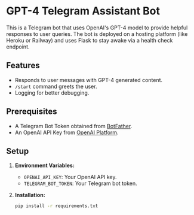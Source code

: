 # GPT-4 Telegram Assistant Bot

This is a Telegram bot that uses OpenAI's GPT-4 model to provide helpful responses to user queries. The bot is deployed on a hosting platform (like Heroku or Railway) and uses Flask to stay awake via a health check endpoint.

## Features

- Responds to user messages with GPT-4 generated content.
- `/start` command greets the user.
- Logging for better debugging.

## Prerequisites

- A Telegram Bot Token obtained from [BotFather](https://t.me/BotFather).
- An OpenAI API Key from [OpenAI Platform](https://platform.openai.com/).

## Setup

1. **Environment Variables:**
   - `OPENAI_API_KEY`: Your OpenAI API key.
   - `TELEGRAM_BOT_TOKEN`: Your Telegram bot token.

2. **Installation:**
   ```bash
   pip install -r requirements.txt
